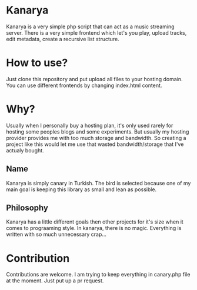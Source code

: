 # Kanarya

Kanarya is a very simple php script that can act as a music streaming server. There is a very simple frontend which let's you play, upload tracks, edit metadata, create a recursive list structure.

# How to use?

Just clone this repository and put upload all files to your hosting domain. You can use different frontends by changing index.html content.

# Why?

Usually when I personally buy a hosting plan, it's only used rarely for hosting some peoples blogs and some experiments. But usually my hosting provider
provides me with too much storage and bandwidth. So creating a project like this would let me use that wasted bandwidth/storage that I've actualy bought.

## Name

Kanarya is simply canary in Turkish. The bird is selected because one of my main goal is keeping this library as small and lean as possible.

## Philosophy

Kanarya has a little different goals then other projects for it's size when it comes to prograaming style. In kanarya, there is no magic. Everything is written with so much unnecessary crap...

# Contribution

Contributions are welcome. I am trying to keep everything in canary.php file at the moment. Just put up a pr request.